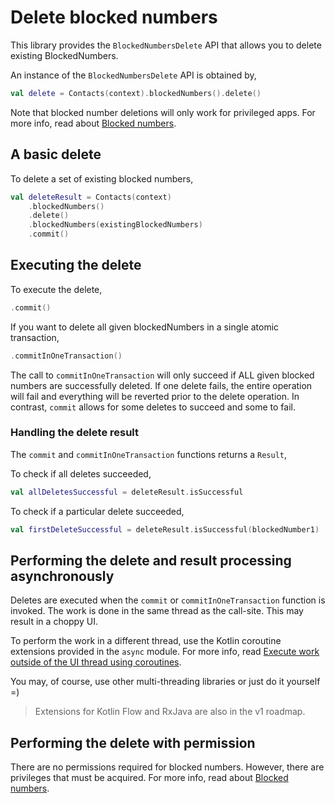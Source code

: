 # Delete blocked numbers

This library provides the `BlockedNumbersDelete` API that allows you to delete existing 
BlockedNumbers.

An instance of the `BlockedNumbersDelete` API is obtained by,

```kotlin
val delete = Contacts(context).blockedNumbers().delete()
```

Note that blocked number deletions will only work for privileged apps. For more info, read about
[Blocked numbers](/docs/blockednumbers/about-blocked-numbers.md).

## A basic delete

To delete a set of existing blocked numbers,

```kotlin
val deleteResult = Contacts(context)
    .blockedNumbers()
    .delete()
    .blockedNumbers(existingBlockedNumbers)
    .commit()
```

## Executing the delete

To execute the delete,

```kotlin
.commit()
```

If you want to delete all given blockedNumbers in a single atomic transaction,

```kotlin
.commitInOneTransaction()
```

The call to `commitInOneTransaction` will only succeed if ALL given blocked numbers are successfully
deleted. If one delete fails, the entire operation will fail and everything will be reverted prior
to the delete operation. In contrast, `commit` allows for some deletes to succeed and some to fail.

### Handling the delete result

The `commit` and `commitInOneTransaction` functions returns a `Result`,

To check if all deletes succeeded,

```kotlin
val allDeletesSuccessful = deleteResult.isSuccessful
```

To check if a particular delete succeeded,

```kotlin
val firstDeleteSuccessful = deleteResult.isSuccessful(blockedNumber1)
```

## Performing the delete and result processing asynchronously

Deletes are executed when the `commit` or `commitInOneTransaction` function is invoked. The work is
done in the same thread as the call-site. This may result in a choppy UI.

To perform the work in a different thread, use the Kotlin coroutine extensions provided in the `async` module.
For more info, read [Execute work outside of the UI thread using coroutines](/docs/async/async-execution.md).

You may, of course, use other multi-threading libraries or just do it yourself =)

> Extensions for Kotlin Flow and RxJava are also in the v1 roadmap.

## Performing the delete with permission

There are no permissions required for blocked numbers. However, there are privileges that must be
acquired. For more info, read about [Blocked numbers](/docs/blockednumbers/about-blocked-numbers.md).